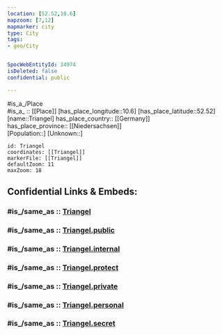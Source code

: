 ```yaml
---
location: [52.52,10.6] 
mapzoom: [7,12] 
mapmarker: city 
type: City
tags:
- geo/City


SpocWebEntityId: 34974
isDeleted: false
confidential: public

---
```

#is_a_/Place  
#is_a_ :: [[Place]] 
[has_place_longitude::10.6] 
[has_place_latitude::52.52] 
[name::Triangel] 
has_place_country:: [[Germany]]  
has_place_province:: [[Niedersachsen]]  
[Population::] 
[Unknown::] 


```leaflet
id: Triangel
coordinates: [[Triangel]] 
markerFile: [[Triangel]] 
defaultZoom: 11 
maxZoom: 18
```


## Confidential Links & Embeds: 

### #is_/same_as :: [Triangel](/_Standards/Earth/Continent/Europe/Europe~Central/Germany/Germany~West/Niedersachsen/counties~Niedersachsen/Gifhorn/cities~Gifhorn/Sassenburg/boroughs~Sassenburg/Triangel.md) 

### #is_/same_as :: [Triangel.public](/_public/Earth/Continent/Europe/Europe~Central/Germany/Germany~West/Niedersachsen/counties~Niedersachsen/Gifhorn/cities~Gifhorn/Sassenburg/boroughs~Sassenburg/Triangel.public.md) 

### #is_/same_as :: [Triangel.internal](/_internal/Earth/Continent/Europe/Europe~Central/Germany/Germany~West/Niedersachsen/counties~Niedersachsen/Gifhorn/cities~Gifhorn/Sassenburg/boroughs~Sassenburg/Triangel.internal.md) 

### #is_/same_as :: [Triangel.protect](/_protect/Earth/Continent/Europe/Europe~Central/Germany/Germany~West/Niedersachsen/counties~Niedersachsen/Gifhorn/cities~Gifhorn/Sassenburg/boroughs~Sassenburg/Triangel.protect.md) 

### #is_/same_as :: [Triangel.private](/_private/Earth/Continent/Europe/Europe~Central/Germany/Germany~West/Niedersachsen/counties~Niedersachsen/Gifhorn/cities~Gifhorn/Sassenburg/boroughs~Sassenburg/Triangel.private.md) 

### #is_/same_as :: [Triangel.personal](/_personal/Earth/Continent/Europe/Europe~Central/Germany/Germany~West/Niedersachsen/counties~Niedersachsen/Gifhorn/cities~Gifhorn/Sassenburg/boroughs~Sassenburg/Triangel.personal.md) 

### #is_/same_as :: [Triangel.secret](/_secret/Earth/Continent/Europe/Europe~Central/Germany/Germany~West/Niedersachsen/counties~Niedersachsen/Gifhorn/cities~Gifhorn/Sassenburg/boroughs~Sassenburg/Triangel.secret.md)

